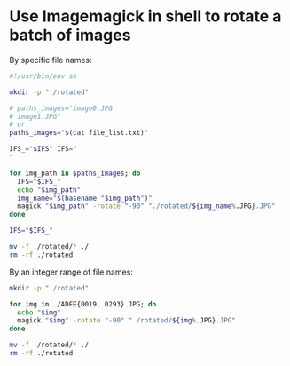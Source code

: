 # Use Imagemagick in shell to rotate a batch of images

By specific file names:

```sh
#!/usr/bin/env sh

mkdir -p "./rotated"

# paths_images="image0.JPG
# image1.JPG"
# or
paths_images="$(cat file_list.txt)"

IFS_="$IFS" IFS="
"

for img_path in $paths_images; do
  IFS="$IFS_"
  echo "$img_path"
  img_name="$(basename "$img_path")"
  magick "$img_path" -rotate "-90" "./rotated/${img_name%.JPG}.JPG"
done

IFS="$IFS_"

mv -f ./rotated/* ./
rm -rf ./rotated
```

By an integer range of file names:

```sh
mkdir -p "./rotated"

for img in ./ADFE{0019..0293}.JPG; do
  echo "$img"
  magick "$img" -rotate "-90" "./rotated/${img%.JPG}.JPG"
done

mv -f ./rotated/* ./
rm -rf ./rotated
```
